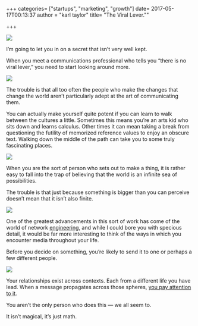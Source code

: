 +++
categories= ["startups", "marketing", "growth"]
date= 2017-05-17T00:13:37
author = "karl taylor"
title= "The Viral Lever.""

+++

  ![](https://raw.githubusercontent.com/karljtaylor/kjt/blog/content/assets/36285-1hjbefnyswo3eddspybzznq.png)  


 I’m going to let you in on a secret that isn’t very well kept.

 When you meet a communications professional who tells you “there is no viral lever,” you need to start looking around more.

  ![](https://raw.githubusercontent.com/karljtaylor/kjt/blog/content/assets/4749c-1hin0uf9-7g_kzyeq2wchvw.jpeg)  


 The trouble is that all too often the people who make the changes that change the world aren’t particularly adept at the art of communicating them.

 You can actually make yourself quite potent if you can learn to walk between the cultures a little. Sometimes this means you’re an arts kid who sits down and learns calculus. Other times it can mean taking a break from questioning the futility of memorized reference values to enjoy an obscure text. Walking down the middle of the path can take you to some truly fascinating places.

  ![](https://raw.githubusercontent.com/karljtaylor/kjt/blog/content/assets/eb5fa-1tuk9hnsloqkrqieo4itvaa.jpeg)  


 When you are the sort of person who sets out to make a thing, it is rather easy to fall into the trap of believing that the world is an infinite sea of possibilities.

 The trouble is that just because something is bigger than you can perceive doesn’t mean that it isn’t also finite.

  ![](https://raw.githubusercontent.com/karljtaylor/kjt/blog/content/assets/19d97-1syvynj4eetj2aztx2bja2a.jpeg)  


 One of the greatest advancements in this sort of work has come of the world of network [engineering](http://www.usma.edu/nsc/SiteAssets/SitePages/Publications/shakarianEyrePaulo-heurViralMktTip_main.pdf), and while I could bore you with specious detail, it would be far more interesting to think of the ways in which you encounter media throughout your life.

 Before you decide on something, you’re likely to send it to one or perhaps a few different people.

  ![](https://raw.githubusercontent.com/karljtaylor/kjt/blog/content/assets/06051-11jrhybuiubcwuc1i-xrsna.jpeg)  


 Your relationships exist across contexts. Each from a different life you have lead. When a message propagates across those spheres, [you pay attention to it](http://www.usma.edu/nsc/SiteAssets/SitePages/Publications/shakarian_cirTip.pdf).

 You aren’t the only person who does this — we all seem to.

 It isn’t magical, it’s just math.

